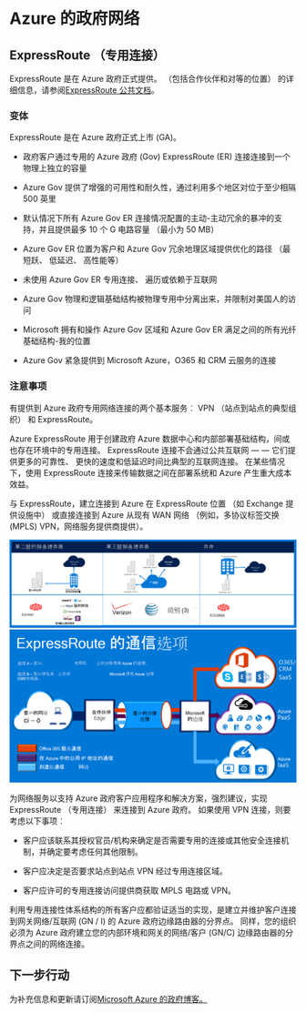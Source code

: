 <properties
    pageTitle="Azure 的 Governmenmt 文档 |Microsoft Azure"
    description="这提供了比较的功能和电子政府的专用连接指南"
    services="Azure-Government"
    cloud="gov" 
    documentationCenter=""
    authors="ryansoc"
    manager="zakramer"
    editor=""/>

<tags
    ms.service="multiple"
    ms.devlang="na"
    ms.topic="article"
    ms.tgt_pltfrm="na"
    ms.workload="azure-government"
    ms.date="09/28/2016"
    ms.author="ryansoc"/>

#  <a name="azure-government-networking"></a>Azure 的政府网络

##  <a name="expressroute-private-connectivity"></a>ExpressRoute （专用连接）

ExpressRoute 是在 Azure 政府正式提供。 （包括合作伙伴和对等的位置） 的详细信息，请参阅<a href="https://azure.microsoft.com/en-us/documentation/services/expressroute/">ExpressRoute 公共文档</a>。

###  <a name="variations"></a>变体

ExpressRoute 是在 Azure 政府正式上市 (GA)。 

- 政府客户通过专用的 Azure 政府 (Gov) ExpressRoute (ER) 连接连接到一个物理上独立的容量

- Azure Gov 提供了增强的可用性和耐久性，通过利用多个地区对位于至少相隔 500 英里 

- 默认情况下所有 Azure Gov ER 连接情况配置的主动-主动冗余的暴冲的支持，并且提供最多 10 个 G 电路容量 （最小为 50 MB）

- Azure Gov ER 位置为客户和 Azure Gov 冗余地理区域提供优化的路径 （最短跃、 低延迟、 高性能等）

- 未使用 Azure Gov ER 专用连接、 遍历或依赖于互联网

- Azure Gov 物理和逻辑基础结构被物理专用中分离出来，并限制对美国人的访问

- Microsoft 拥有和操作 Azure Gov 区域和 Azure Gov ER 满足之间的所有光纤基础结构-我的位置

- Azure Gov 紧急提供到 Microsoft Azure，O365 和 CRM 云服务的连接

### <a name="considerations"></a>注意事项

有提供到 Azure 政府专用网络连接的两个基本服务︰ VPN （站点到站点的典型组织） 和 ExpressRoute。

Azure ExpressRoute 用于创建政府 Azure 数据中心和内部部署基础结构，间或也存在环境中的专用连接。 ExpressRoute 连接不会通过公共互联网 — — 它们提供更多的可靠性、 更快的速度和低延迟时间比典型的互联网连接。 在某些情况下，使用 ExpressRoute 连接来传输数据之间在部署系统和 Azure 产生重大成本效益。   

与 ExpressRoute，建立连接到 Azure 在 ExpressRoute 位置 （如 Exchange 提供设施中） 或直接连接到 Azure 从现有 WAN 网络 （例如，多协议标签交换 (MPLS) VPN，网络服务提供商提供）。

![alt 文本](./media/azure-government-capability-private-connectivity-options.PNG)  ![alt 文本](./media/government-capability-expressroute.PNG)  

为网络服务以支持 Azure 政府客户应用程序和解决方案，强烈建议，实现 ExpressRoute （专用连接） 来连接到 Azure 政府。 如果使用 VPN 连接，则要考虑以下事项︰

- 客户应该联系其授权官员/机构来确定是否需要专用的连接或其他安全连接机制，并确定要考虑任何其他限制。

- 客户应决定是否要求站点到站点 VPN 经过专用连接区域。

- 客户应许可的专用连接访问提供商获取 MPLS 电路或 VPN。

利用专用连接性体系结构的所有客户应都验证适当的实现，是建立并维护客户连接到网关网络/互联网 (GN / I) 的 Azure 政府边缘路由器的分界点。 同样，您的组织必须为 Azure 政府建立您的内部环境和网关的网络/客户 (GN/C) 边缘路由器的分界点之间的网络连接。

## <a name="next-steps"></a>下一步行动

为补充信息和更新请订阅<a href="https://blogs.msdn.microsoft.com/azuregov/">Microsoft Azure 的政府博客。</a>
